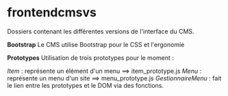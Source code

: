 frontendcmsvs
=============

Dossiers contenant les différentes versions de l'interface du CMS.

**Bootstrap**
Le CMS utilise Bootstrap pour le CSS et l'ergonomie

**Prototypes**
Utilisation de trois prototypes pour le moment : 

*Item* : représente un élément d'un menu ==> item_prototype.js
*Menu* : représente un menu d'un site ==> menu_prototype.js
*GestionnaireMenu* : fait le lien entre les prototypes et le DOM via des fonctions.

